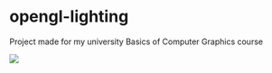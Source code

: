 # opengl-lighting
Project made for my university Basics of Computer Graphics course


![](https://imgur.com/N41wf7W)
